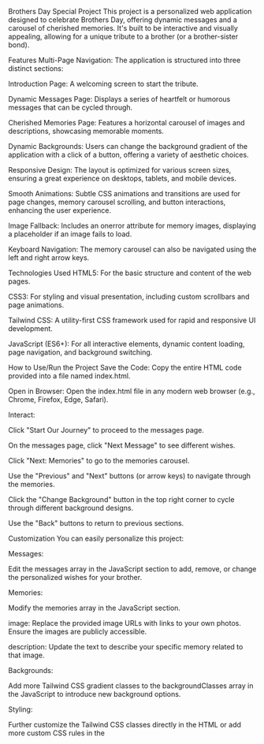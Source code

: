 Brothers Day Special Project
This project is a personalized web application designed to celebrate Brothers Day, offering dynamic messages and a carousel of cherished memories. It's built to be interactive and visually appealing, allowing for a unique tribute to a brother (or a brother-sister bond).

Features
Multi-Page Navigation: The application is structured into three distinct sections:

Introduction Page: A welcoming screen to start the tribute.

Dynamic Messages Page: Displays a series of heartfelt or humorous messages that can be cycled through.

Cherished Memories Page: Features a horizontal carousel of images and descriptions, showcasing memorable moments.

Dynamic Backgrounds: Users can change the background gradient of the application with a click of a button, offering a variety of aesthetic choices.

Responsive Design: The layout is optimized for various screen sizes, ensuring a great experience on desktops, tablets, and mobile devices.

Smooth Animations: Subtle CSS animations and transitions are used for page changes, memory carousel scrolling, and button interactions, enhancing the user experience.

Image Fallback: Includes an onerror attribute for memory images, displaying a placeholder if an image fails to load.

Keyboard Navigation: The memory carousel can also be navigated using the left and right arrow keys.

Technologies Used
HTML5: For the basic structure and content of the web pages.

CSS3: For styling and visual presentation, including custom scrollbars and page animations.

Tailwind CSS: A utility-first CSS framework used for rapid and responsive UI development.

JavaScript (ES6+): For all interactive elements, dynamic content loading, page navigation, and background switching.

How to Use/Run the Project
Save the Code: Copy the entire HTML code provided into a file named index.html.

Open in Browser: Open the index.html file in any modern web browser (e.g., Chrome, Firefox, Edge, Safari).

Interact:

Click "Start Our Journey" to proceed to the messages page.

On the messages page, click "Next Message" to see different wishes.

Click "Next: Memories" to go to the memories carousel.

Use the "Previous" and "Next" buttons (or arrow keys) to navigate through the memories.

Click the "Change Background" button in the top right corner to cycle through different background designs.

Use the "Back" buttons to return to previous sections.

Customization
You can easily personalize this project:

Messages:

Edit the messages array in the JavaScript section to add, remove, or change the personalized wishes for your brother.

Memories:

Modify the memories array in the JavaScript section.

image: Replace the provided image URLs with links to your own photos. Ensure the images are publicly accessible.

description: Update the text to describe your specific memory related to that image.

Backgrounds:

Add more Tailwind CSS gradient classes to the backgroundClasses array in the JavaScript to introduce new background options.

Styling:

Further customize the Tailwind CSS classes directly in the HTML or add more custom CSS rules in the <style> block to change fonts, colors, spacing, etc.

Credits
Images: Images used in the memory carousel are sourced from Pexels (pexels.com).

Fonts: The 'Inter' font is sourced from Google Fonts.

CSS Framework: Tailwind CSS (tailwindcss.com).

Feel free to modify and expand upon this project to make it truly your own!
